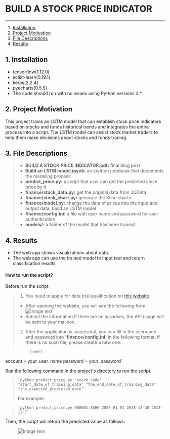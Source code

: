 # BUILD A STOCK PRICE INDICATOR

--------------------------------------
1. [Installation](#installation)
2. [Project Motivation](#motivation)
3. [File Descriptions](#files)
4. [Results](#results)

## 1. Installation <a name="installation"></a>  
- tensorflow(1.12.0)
- scikit-learn(0.19.1)
- keras(2.2.4)
- pyecharts(0.5.5)
- The code should run with no issues using Python versions 3.*.

## 2. Project Motivation <a name="motivation"></a>  

This project trains an LSTM model that can establish stock price indicators based on stocks and funds historical trends and integrates the entire process into a script. The LSTM model can assist stock market traders to help them make decisions about stocks and funds trading.

## 3. File Descriptions <a name="files"></a>   

> * **BUILD A STOCK PRICE INDICATOR.pdf:** final blog post
> * **Build an LSTM model.ipynb:**  an ipython notebook that documents the modeling process
> * **predict_price.py:** a script that user can get the predicted close price by it
> * **finance/stock_data.py:** get the original data from JQData
> * **finance/stock_chart.py:** generate the Kline charts 
> * **finance/model.py:** change the data of prices into the input and output data, build an LSTM model 
> * **finance/config.ini:** a file with user name and password for user authentication
> * **models/:** a folder of the model that has been trained

## 4. Results <a name="results"></a>  
- The web app shows visualizations about data.
- The web app can use the trained model to input text and return classification results  
#### **How to run the script?**
Before run the script:
> 1. You need to apply for data trial qualification on [this website](https://www.joinquant.com/default/index/sdk?f=home&m=banner#jq-sdk-apply).
> - After opening the website, you will see the following form.
> ![Image text](https://github.com/wjh2016/Udacity-DSND-Investment-and-Trading/blob/master/readme-img/apply.png)
> - Submit the information.If there are no surprises, the API usage will be sent to your mailbox.
>
>2. After the application is successful, you can fill in the username and password into **'finance/config.ini'** in the following format. If there is no such file, please create a new one.

>         `[user]
account = your_user_name
password = your_password`


Run the following command in the project's directory to run the script.   
>     `python predict_price.py "stock_code" "start_date_of_training_data" "the_end_date_of_training_data" "the_expected_predicted_date"`
> For example:   

>     `python predict_price.py 000001.XSHG 2005-01-01 2018-11-30 2018-12-7`  

Then, the script will return the predicted value as follows:
> ![Image text](https://github.com/wjh2016/Udacity-DSND-Investment-and-Trading/blob/master/readme-img/script.png)